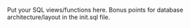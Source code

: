 Put your SQL views/functions here. Bonus points for database architecture/layout in the init.sql file.